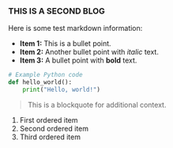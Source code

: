 

### THIS IS A SECOND BLOG

Here is some test markdown information:

- **Item 1:** This is a bullet point.
- **Item 2:** Another bullet point with _italic_ text.
- **Item 3:** A bullet point with **bold** text.

```python
# Example Python code
def hello_world():
    print("Hello, world!")
```

> This is a blockquote for additional context.

1. First ordered item
2. Second ordered item
3. Third ordered item